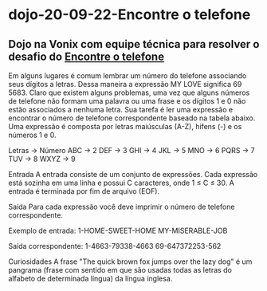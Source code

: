 # dojo-20-09-22-Encontre o telefone

Dojo na Vonix com equipe técnica para resolver o desafio do [Encontre o telefone](https://dojopuzzles.com/problems/encontre-o-telefone/)
--

Em alguns lugares é comum lembrar um número do telefone associando seus dígitos a letras. Dessa maneira a expressão MY LOVE significa 69 5683. Claro que existem alguns problemas, uma vez que alguns números de telefone não formam uma palavra ou uma frase e os dígitos 1 e 0 não estão associados a nenhuma letra.
Sua tarefa é ler uma expressão e encontrar o número de telefone correspondente baseado na tabela abaixo. Uma expressão é composta por letras maiúsculas (A-Z), hifens (-) e os números 1 e 0.

Letras -> Número 
ABC    -> 2 
DEF    -> 3 
GHI    -> 4 
JKL    -> 5 
MNO    -> 6 
PQRS   -> 7 
TUV    -> 8 
WXYZ   -> 9

Entrada
A entrada consiste de um conjunto de expressões. Cada expressão está sozinha em uma linha e possui C caracteres, onde 1 ≤ C ≤ 30. A entrada é terminada por fim de arquivo (EOF).


Saída
Para cada expressão você deve imprimir o número de telefone correspondente.

Exemplo de entrada:
1-HOME-SWEET-HOME 
MY-MISERABLE-JOB

Saída correspondente:
1-4663-79338-4663 
69-647372253-562

Curiosidades
A frase "The quick brown fox jumps over the lazy dog" é um pangrama (frase com sentido em que são usadas todas as letras do alfabeto de determinada língua) da língua inglesa.
